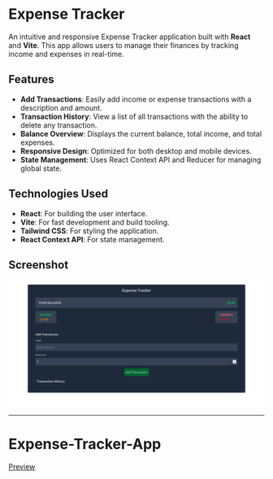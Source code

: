 # Expense Tracker

An intuitive and responsive Expense Tracker application built with **React** and **Vite**. This app allows users to manage their finances by tracking income and expenses in real-time.

## Features

- **Add Transactions**: Easily add income or expense transactions with a description and amount.
- **Transaction History**: View a list of all transactions with the ability to delete any transaction.
- **Balance Overview**: Displays the current balance, total income, and total expenses.
- **Responsive Design**: Optimized for both desktop and mobile devices.
- **State Management**: Uses React Context API and Reducer for managing global state.

## Technologies Used

- **React**: For building the user interface.
- **Vite**: For fast development and build tooling.
- **Tailwind CSS**: For styling the application.
- **React Context API**: For state management.

## Screenshot

![Expense Tracker Screenshot](src/assets/1.png)

---

# Expense-Tracker-App
<a href='https://expense-tracker-app-mu-one.vercel.app/'>Preview </a>
